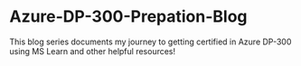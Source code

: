 # Azure-DP-300-Prepation-Blog
This blog series documents my journey to getting certified in Azure DP-300 using MS Learn and other helpful resources!
